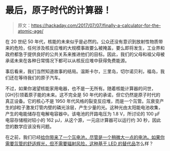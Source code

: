 # 最后，原子时代的计算器！

> 原文：<https://hackaday.com/2017/07/07/finally-a-calculator-for-the-atomic-age/>

在 20 世纪 50 年代，核能的未来似乎是必然的。公众还没有意识到放射性物质带来的危险，任何涉及核反应堆的大规模事故要么被掩盖，要么即将发生，工业界和政府都急于提供良好的公共关系来推进他们的目标。因此，我们的父母和祖父母被承诺未来在各种日常情况下都可以从核反应堆中获得免费能源。

事后看来，我们当然知道故事的结局。温斯卡尔，三里岛，切尔诺贝利，福岛，我们还在等待我们的原子汽车。

不过，如果你渴望核能家用电器，也不是一无所有。随着核能计算器的问世，[GH]引领着原子能的未来。这不完全是 50 年代的承诺，但它仍然是原子时代的真正设备。它的核心不是 1950 年代风格的裂变反应堆，而是一个氚管。氚衰变产生的β粒子激发灯管内壁的磷光涂层，产生少量的光。这种光由太阳能电池收集，产生的电能储存在电解电容器中。该电池的开路电压为 1.8 V，所讨论的 100 μF 电容存储相对较小的 162 μJ，从这个源，一元店计算器可以运行约 30 秒，因此您的数学应该没有问题。

在之前，我们已经[给你带来了一个氚电池，尽管是一个稍微大一点的电池。如果你需要氚管的舒适辉光，但不需要辐射风险，](http://hackaday.com/2016/12/01/make-your-own-nuclear-battery/)[这种基于 LED 的替代品](http://hackaday.com/2016/07/11/tritiled-lights-up-the-night-doesnt-make-you-glow/)怎么样？
